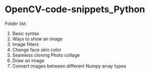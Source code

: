 # OpenCV-code-snippets_Python

<p>Folder list:</p>
<ol>
  <li>Basic syntax</li>
  <li>Ways to show an image</li>
  <li>Image filters</li>
  <li>Change face skin color</li>
  <li>Seamless cloning Photo collage</li>
  <li>Draw on image</li>
  <li>Convert images between different Numpy array types</li>
</ol>
